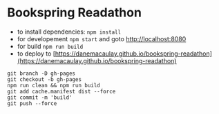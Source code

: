 # Bookspring Readathon

- to install dependencies: `npm install`
- for developement `npm start` and goto [http://localhost:8080](http://localhost:8080)
- for build `npm run build`
- to deploy to [https://danemacaulay.github.io/bookspring-readathon](https://danemacaulay.github.io/bookspring-readathon)

```
git branch -D gh-pages
git checkout -b gh-pages
npm run clean && npm run build
git add cache.manifest dist --force
git commit -m 'build'
git push --force
```